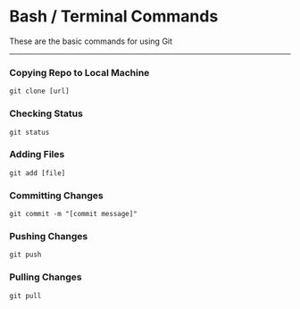 # Bash / Terminal Commands

These are the basic commands for using Git

---

### Copying Repo to Local Machine

`git clone [url]`

### Checking Status

`git status`

### Adding Files

`git add [file]`

### Committing Changes

`git commit -m "[commit message]"`

### Pushing Changes

`git push`

### Pulling Changes

`git pull`
